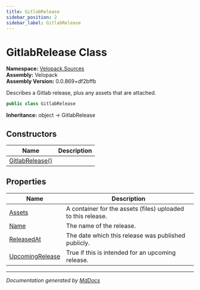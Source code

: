 ```yaml
---
title: GitlabRelease
sidebar_position: 2
sidebar_label: GitlabRelease
---
```

<!--  
  <auto-generated>   
    The contents of this file were generated by a tool.  
    Changes to this file may be list if the file is regenerated  
  </auto-generated>   
-->

# GitlabRelease Class

**Namespace:** [Velopack.Sources](../index.md)  
**Assembly:** Velopack  
**Assembly Version:** 0.0.869+df2bffb

Describes a Gitlab release, plus any assets that are attached.

```csharp
public class GitlabRelease
```

**Inheritance:** object → GitlabRelease

## Constructors

| Name                                     | Description |
| ---------------------------------------- | ----------- |
| [GitlabRelease()](constructors/index.md) |             |

## Properties

| Name                                             | Description                                                  |
| ------------------------------------------------ | ------------------------------------------------------------ |
| [Assets](properties/Assets.md)                   | A container for the assets (files) uploaded to this release. |
| [Name](properties/Name.md)                       | The name of the release.                                     |
| [ReleasedAt](properties/ReleasedAt.md)           | The date which this release was published publicly.          |
| [UpcomingRelease](properties/UpcomingRelease.md) | True if this is intended for an upcoming release.            |

___

*Documentation generated by [MdDocs](https://github.com/ap0llo/mddocs)*
